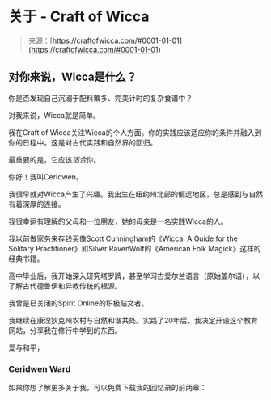 <!--yml

分类：未分类

日期：2024年06月12日 18:09:40

-->

# 关于 - Craft of Wicca

> 来源：[https://craftofwicca.com/#0001-01-01](https://craftofwicca.com/#0001-01-01)

## 对你来说，Wicca是什么？

你是否发现自己沉溺于配料繁多、完美计时的复杂食谱中？

对我来说，Wicca就是简单。

我在Craft of Wicca关注Wicca的个人方面。你的实践应该适应你的条件并融入到你的日程中。这是对古代实践和自然界的回归。

最重要的是，它应该*适合*你。

你好！我叫Ceridwen。

我很早就对Wicca产生了兴趣。我出生在纽约州北部的偏远地区，总是感到与自然有着深厚的连接。

我很幸运有理解的父母和一位朋友，她的母亲是一名实践Wicca的人。

我以前做家务来存钱买像Scott Cunningham的《Wicca: A Guide for the Solitary Practitioner》和Silver RavenWolf的《American Folk Magick》这样的经典书籍。

高中毕业后，我开始深入研究塔罗牌，甚至学习古爱尔兰语言（原始盖尔语），以了解古代德鲁伊和异教传统的根源。

我曾是已关闭的Spirit Online的积极贴文者。

我继续在康涅狄克州农村与自然和谐共处。实践了20年后，我决定开设这个教育网站，分享我在修行中学到的东西。

爱与和平，

### Ceridwen Ward

如果你想了解更多关于我，可以免费下载我的回忆录的前两章：

